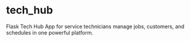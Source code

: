 # tech_hub
Flask Tech Hub App for service technicians manage jobs, customers, and schedules in one powerful platform.

